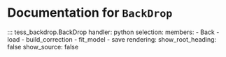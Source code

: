 # Documentation for `BackDrop`

::: tess_backdrop.BackDrop
    handler: python
    selection:
      members:
        - Back
        - load
        - build_correction
        - fit_model
        - save
    rendering:
      show_root_heading: false
      show_source: false
